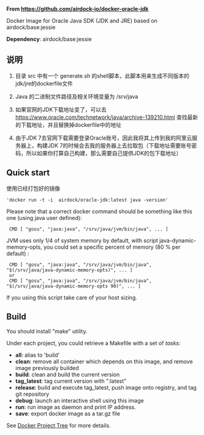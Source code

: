 **From https://github.com/airdock-io/docker-oracle-jdk**

Docker Image for Oracle Java SDK (JDK and JRE) based on airdock/base:jessie

**Dependency**: airdock/base:jessie


## 说明

1. 目录 src 中有一个 generate.sh 的shell脚本，此脚本用来生成不同版本的jdk/jre的dockerfile文件

2. Java 的二进制文件路径及相关环境变量为 /srv/java

3. 如果官网的JDK下载地址变了，可以去 https://www.oracle.com/technetwork/java/archive-139210.html 查找最新的下载地址，并且替换掉dockerfile中的地址

4. 由于JDK 7去官网下载需要登录Oracle账号，因此我将其上传到我的阿里云服务器上，构建JDK 7的时候会去我的服务器上去拉取包（下载地址需要账号密码，所以如果你打算自己构建，那么需要自己提供JDK的包下载地址）

## Quick start

使用已经打包好的镜像

	'docker run -t -i  airdock/oracle-jdk:latest java -version'

Please note that a correct docker command should be something like this one (using java user defined):

```
 CMD [ "gosu", "java:java", "/srv/java/jvm/bin/java", ... ]
```

JVM uses only 1/4 of system memory by default, with script java-dynamic-memory-opts,
you could set a specific percent of memory (80 % per default) :

```
 CMD [ "gosu", "java:java", "/srv/java/jvm/bin/java", "$(/srv/java/java-dynamic-memory-opts)", ... ]
 or
 CMD [ "gosu", "java:java", "/srv/java/jvm/bin/java", "$(/srv/java/java-dynamic-memory-opts 90)", ... ]
```
If you using this script take care of your host sizing.


## Build

You should install "make" utility.

Under each project, you could retrieve a Makefile with a set of *tasks*:

- **all**: alias to 'build'
- **clean**: remove all container which depends on this image, and remove image previously builded
- **build**: clean and build the current version
- **tag_latest**: tag current version with ":latest"
- **release**: build and execute tag_latest, push image onto registry, and tag git repository
- **debug**: launch an interactive shell using this image
- **run**: run image as daemon and print IP address.
- **save**: export docker image as a tar.gz file

See [Docker Project Tree](https://github.com/airdock-io/docker-base/wiki/Docker-Project-Tree) for more details.

